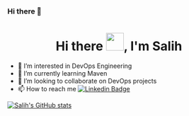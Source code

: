 ### Hi there 👋

<h1 align="center">Hi there <img src="https://github.com/sudnyeshtalekar/sudnyeshtalekar/blob/master/Assets/Hi.gif" width="40px">, I'm Salih</h1>

- 👀 I’m interested in DevOps Engineering
- 🌱 I’m currently learning Maven
- 💞️ I’m looking to collaborate on DevOps projects
- 📫 How to reach me 
[![Linkedin Badge](https://img.shields.io/badge/-salihsedat-blue?style=flat-square&logo=Linkedin&logoColor=white&link=https://www.linkedin.com/in/salihsedat/)](https://www.linkedin.com/in/salihsedat/)
<!---
salihsedat/salihsedat is a ✨ special ✨ repository because its `README.md` (this file) appears on your GitHub profile.
You can click the Preview link to take a look at your changes.
--->
[![Salih's GitHub stats](https://github-readme-stats.vercel.app/api?username=salihsedat&show_icons=true&theme=radical)](https://github.com/anuraghazra/github-readme-stats)

